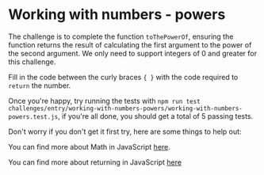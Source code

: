 # Working with numbers - powers

The challenge is to complete the function `toThePowerOf`, ensuring the function returns the result of calculating the first argument to the power of the second argument. We only need to support integers of 0 and greater for this challenge.

Fill in the code between the curly braces `{ }` with the code required to `return` the number.

Once you're happy, try running the tests with `npm run test challenges/entry/working-with-numbers-powers/working-with-numbers-powers.test.js`, if you're all done, you should get a total of 5 passing tests.

Don't worry if you don't get it first try, here are some things to help out:

You can find more about Math in JavaScript [here](https://developer.mozilla.org/en-US/docs/Web/JavaScript/Reference/Global_Objects/Math).

You can find more about returning in JavaScript [here](https://developer.mozilla.org/en-US/docs/Web/JavaScript/Reference/Statements/return)